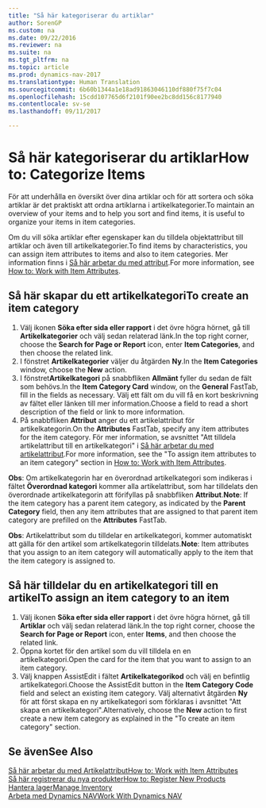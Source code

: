 ```yaml
---
title: "Så här kategoriserar du artiklar"
author: SorenGP
ms.custom: na
ms.date: 09/22/2016
ms.reviewer: na
ms.suite: na
ms.tgt_pltfrm: na
ms.topic: article
ms.prod: dynamics-nav-2017
ms.translationtype: Human Translation
ms.sourcegitcommit: 6b60b1344a1e18ad91863046110df880f75f7c04
ms.openlocfilehash: 15cdd107765d6f2101f90ee2bc8dd156c8177940
ms.contentlocale: sv-se
ms.lasthandoff: 09/11/2017

---
```


# <a name="how-to-categorize-items"></a><span data-ttu-id="b2337-102">Så här kategoriserar du artiklar</span><span class="sxs-lookup"><span data-stu-id="b2337-102">How to: Categorize Items</span></span>
<span data-ttu-id="b2337-103">För att underhålla en översikt över dina artiklar och för att sortera och söka artiklar är det praktiskt att ordna artiklarna i artikelkategorier.</span><span class="sxs-lookup"><span data-stu-id="b2337-103">To maintain an overview of your items and to help you sort and find items, it is useful to organize your items in item categories.</span></span>

<span data-ttu-id="b2337-104">Om du vill söka artiklar efter egenskaper kan du tilldela objektattribut till artiklar och även till artikelkategorier.</span><span class="sxs-lookup"><span data-stu-id="b2337-104">To find items by characteristics, you can assign item attributes to items and also to item categories.</span></span> <span data-ttu-id="b2337-105">Mer information finns i [Så här arbetar du med attribut](inventory-how-work-item-attributes.md).</span><span class="sxs-lookup"><span data-stu-id="b2337-105">For more information, see [How to: Work with Item Attributes](inventory-how-work-item-attributes.md).</span></span>

## <a name="to-create-an-item-category"></a><span data-ttu-id="b2337-106">Så här skapar du ett artikelkategori</span><span class="sxs-lookup"><span data-stu-id="b2337-106">To create an item category</span></span>
1. <span data-ttu-id="b2337-107">Välj ikonen **Söka efter sida eller rapport** i det övre högra hörnet, gå till **Artikelkategorier** och välj sedan relaterad länk.</span><span class="sxs-lookup"><span data-stu-id="b2337-107">In the top right corner, choose the **Search for Page or Report** icon, enter **Item Categories**, and then choose the related link.</span></span>
2. <span data-ttu-id="b2337-108">I fönstret **Artikelkategorier** väljer du åtgärden **Ny**.</span><span class="sxs-lookup"><span data-stu-id="b2337-108">In the **Item Categories** window, choose the **New** action.</span></span>
3. <span data-ttu-id="b2337-109">I fönstret**Artikelkategori** på snabbfliken **Allmänt** fyller du sedan de fält som behövs.</span><span class="sxs-lookup"><span data-stu-id="b2337-109">In the **Item Category Card** window, on the **General** FastTab, fill in the fields as necessary.</span></span> <span data-ttu-id="b2337-110">Välj ett fält om du vill få en kort beskrivning av fältet eller länken till mer information.</span><span class="sxs-lookup"><span data-stu-id="b2337-110">Choose a field to read a short description of the field or link to more information.</span></span>
4. <span data-ttu-id="b2337-111">På snabbfliken **Attribut** anger du ett artikelattribut för artikelkategorin.</span><span class="sxs-lookup"><span data-stu-id="b2337-111">On the **Attributes** FastTab, specify any item attributes for the item category.</span></span> <span data-ttu-id="b2337-112">För mer information, se avsnittet "Att tilldela artikelattribut till en artikelkategori" i [Så här arbetar du med artikelattribut](inventory-how-work-item-attributes.md).</span><span class="sxs-lookup"><span data-stu-id="b2337-112">For more information, see the "To assign item attributes to an item category" section in [How to: Work with Item Attributes](inventory-how-work-item-attributes.md).</span></span>

<span data-ttu-id="b2337-113">**Obs**: Om artikelkategorin har en överordnad artikelkategori som indikeras i fältet **Överordnad kategori** kommer alla artikelattribut, som har tilldelats den överordnade artikelkategorin att förifyllas på snabbfliken **Attribut**.</span><span class="sxs-lookup"><span data-stu-id="b2337-113">**Note**: If the item category has a parent item category, as indicated by the **Parent Category** field, then any item attributes that are assigned to that parent item category are prefilled on the **Attributes** FastTab.</span></span>

<span data-ttu-id="b2337-114">**Obs**: Artikelattribut som du tilldelar en artikelkategori, kommer automatiskt att gälla för den artikel som artikelkategorin tilldelats.</span><span class="sxs-lookup"><span data-stu-id="b2337-114">**Note**: Item attributes that you assign to an item category will automatically apply to the item that the item category is assigned to.</span></span>

## <a name="to-assign-an-item-category-to-an-item"></a><span data-ttu-id="b2337-115">Så här tilldelar du en artikelkategori till en artikel</span><span class="sxs-lookup"><span data-stu-id="b2337-115">To assign an item category to an item</span></span>
1. <span data-ttu-id="b2337-116">Välj ikonen **Söka efter sida eller rapport** i det övre högra hörnet, gå till **Artiklar** och välj sedan relaterad länk.</span><span class="sxs-lookup"><span data-stu-id="b2337-116">In the top right corner, choose the **Search for Page or Report** icon, enter **Items**, and then choose the related link.</span></span>
2. <span data-ttu-id="b2337-117">Öppna kortet för den artikel som du vill tilldela en en artikelkategori.</span><span class="sxs-lookup"><span data-stu-id="b2337-117">Open the card for the item that you want to assign to an item category.</span></span>
3. <span data-ttu-id="b2337-118">Välj knappen AssistEdit i fältet **Artikelkategorikod** och välj en befintlig artikelkategori.</span><span class="sxs-lookup"><span data-stu-id="b2337-118">Choose the AssistEdit button in the **Item Category Code** field and select an existing item category.</span></span> <span data-ttu-id="b2337-119">Välj alternativt åtgärden **Ny** för att först skapa en ny artikelkategori som förklaras i avsnittet "Att skapa en artikelkategori".</span><span class="sxs-lookup"><span data-stu-id="b2337-119">Alternatively, choose the **New** action to first create a new item category as explained in the "To create an item category" section.</span></span>

## <a name="see-also"></a><span data-ttu-id="b2337-120">Se även</span><span class="sxs-lookup"><span data-stu-id="b2337-120">See Also</span></span>  
[<span data-ttu-id="b2337-121">Så här arbetar du med Artikelattribut</span><span class="sxs-lookup"><span data-stu-id="b2337-121">How to: Work with Item Attributes</span></span>](inventory-how-work-item-attributes.md)  
[<span data-ttu-id="b2337-122">Så här registrerar du nya produkter</span><span class="sxs-lookup"><span data-stu-id="b2337-122">How to: Register New Products</span></span>](inventory-how-register-new-products.md)  
[<span data-ttu-id="b2337-123">Hantera lager</span><span class="sxs-lookup"><span data-stu-id="b2337-123">Manage Inventory</span></span>](inventory-manage-inventory.md)  
[<span data-ttu-id="b2337-124">Arbeta med Dynamics NAV</span><span class="sxs-lookup"><span data-stu-id="b2337-124">Work With Dynamics NAV</span></span>](ui-work-product.md)

